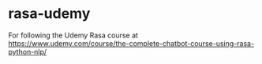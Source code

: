 # rasa-udemy
For following the Udemy Rasa course at https://www.udemy.com/course/the-complete-chatbot-course-using-rasa-python-nlp/
